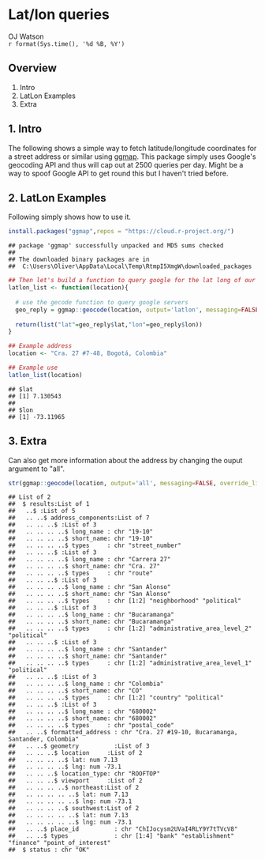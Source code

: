 # Lat/lon queries
OJ Watson  
`r format(Sys.time(), '%d %B, %Y')`  

## Overview
  
1. Intro
2. LatLon Examples
3. Extra

## 1. Intro

The following shows a simple way to fetch latitude/longitude coordinates for a street
address or similar using [ggmap](https://github.com/dkahle/ggmap). This package 
simply uses Google's geocoding API and thus will cap out at 2500 queries per day. 
Might be a way to spoof Google API to get round this but I haven't tried before. 

## 2. LatLon Examples

Following simply shows how to use it. 


```r
install.packages("ggmap",repos = "https://cloud.r-project.org/")
```

```
## package 'ggmap' successfully unpacked and MD5 sums checked
## 
## The downloaded binary packages are in
## 	C:\Users\Oliver\AppData\Local\Temp\RtmpI5XmgW\downloaded_packages
```

```r
## Then let's build a function to query google for the lat long of our location
latlon_list <- function(location){   
  
  # use the gecode function to query google servers
  geo_reply = ggmap::geocode(location, output='latlon', messaging=FALSE, override_limit=TRUE)
  
  return(list("lat"=geo_reply$lat,"lon"=geo_reply$lon))
}

## Example address
location <- "Cra. 27 #7-48, Bogotá, Colombia"

## Example use
latlon_list(location)
```

```
## $lat
## [1] 7.130543
## 
## $lon
## [1] -73.11965
```

## 3. Extra

Can also get more information about the address by changing the ouput argument
to "all".


```r
str(ggmap::geocode(location, output='all', messaging=FALSE, override_limit=TRUE))
```

```
## List of 2
##  $ results:List of 1
##   ..$ :List of 5
##   .. ..$ address_components:List of 7
##   .. .. ..$ :List of 3
##   .. .. .. ..$ long_name : chr "19-10"
##   .. .. .. ..$ short_name: chr "19-10"
##   .. .. .. ..$ types     : chr "street_number"
##   .. .. ..$ :List of 3
##   .. .. .. ..$ long_name : chr "Carrera 27"
##   .. .. .. ..$ short_name: chr "Cra. 27"
##   .. .. .. ..$ types     : chr "route"
##   .. .. ..$ :List of 3
##   .. .. .. ..$ long_name : chr "San Alonso"
##   .. .. .. ..$ short_name: chr "San Alonso"
##   .. .. .. ..$ types     : chr [1:2] "neighborhood" "political"
##   .. .. ..$ :List of 3
##   .. .. .. ..$ long_name : chr "Bucaramanga"
##   .. .. .. ..$ short_name: chr "Bucaramanga"
##   .. .. .. ..$ types     : chr [1:2] "administrative_area_level_2" "political"
##   .. .. ..$ :List of 3
##   .. .. .. ..$ long_name : chr "Santander"
##   .. .. .. ..$ short_name: chr "Santander"
##   .. .. .. ..$ types     : chr [1:2] "administrative_area_level_1" "political"
##   .. .. ..$ :List of 3
##   .. .. .. ..$ long_name : chr "Colombia"
##   .. .. .. ..$ short_name: chr "CO"
##   .. .. .. ..$ types     : chr [1:2] "country" "political"
##   .. .. ..$ :List of 3
##   .. .. .. ..$ long_name : chr "680002"
##   .. .. .. ..$ short_name: chr "680002"
##   .. .. .. ..$ types     : chr "postal_code"
##   .. ..$ formatted_address : chr "Cra. 27 #19-10, Bucaramanga, Santander, Colombia"
##   .. ..$ geometry          :List of 3
##   .. .. ..$ location     :List of 2
##   .. .. .. ..$ lat: num 7.13
##   .. .. .. ..$ lng: num -73.1
##   .. .. ..$ location_type: chr "ROOFTOP"
##   .. .. ..$ viewport     :List of 2
##   .. .. .. ..$ northeast:List of 2
##   .. .. .. .. ..$ lat: num 7.13
##   .. .. .. .. ..$ lng: num -73.1
##   .. .. .. ..$ southwest:List of 2
##   .. .. .. .. ..$ lat: num 7.13
##   .. .. .. .. ..$ lng: num -73.1
##   .. ..$ place_id          : chr "ChIJocysm2UVaI4RLY9Y7tTVcV8"
##   .. ..$ types             : chr [1:4] "bank" "establishment" "finance" "point_of_interest"
##  $ status : chr "OK"
```
